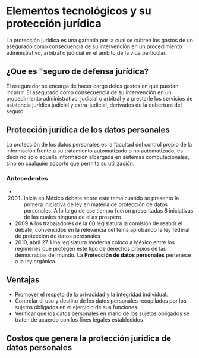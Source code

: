 

# Elementos tecnológicos y su protección jurídica

La protección jurídica es una garantía por la cual se cubren los gastos de un asegurado como consecuencia de su intervención en un procedimiento administrativo, arbitral o judicial en el ámbito de la vida particular. 

## ¿Que es "seguro de defensa jurídica? 

El asegurador se encarga de hacer cargo delos gastos en que puedan incurrir. El asegurado como consecuencia de su intervención en un procedimiento administrativo, judicial o arbitral y a prestarle los servicios de asistencia jurídica judicial y extra-judicial, derivados de la cobertura del seguro.

## Protección jurídica de los datos personales

La protección de los datos personales es la facultad del control propio de la información frente a su tratamiento automatizado o  no automatizado, es decir no solo aquella información albergada en sistemas computacionales, sino en cualquier soporte que permita su utilización.

### Antecedentes

-  2001. Inicia en México debate sobre este tema cuando se presento la primera iniciativa de ley en materia de protección de datos personales. A lo largo de ese tiempo fueron presentadas 8 iniciativas de las cuales ninguna de ellas prospero. 
-  2009 A los trabajadores de la 60 legislatura la comisión de reabrir el debate, convencidos en la relevancia del tema aprobando la ley federal de protección de datos perosnales
-  2010, abril 27. Una legislatura moderna coloco a México entre los regímenes que protegen este tipo de derechos propios de las democracias del mundo. La  **Protección de datos personales** pertenece a la ley orgánica.

## Ventajas

-  Promover el respeto de la privacidad y la integridad individual.
-  Controlar el uso y destino de los datos personales recopilados por los sujetos obligados en el ejercicio de sus funciones.
-  Verificar que los datos personales en mano de los sujetos obligados se traten de acuerdo con los fines legales establecidos 

## Costos  que genera la protección jurídica de datos personales 

